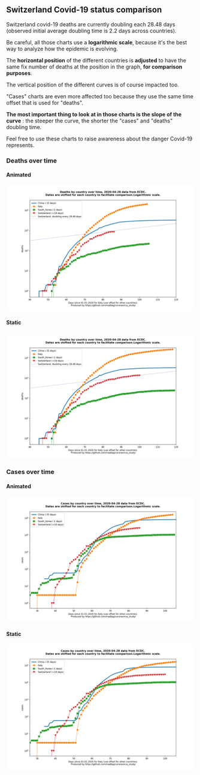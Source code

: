 ## Switzerland Covid-19 status comparison 

Switzerland covid-19 deaths are currently doubling each 28.48 days (observed initial average doubling time is 2.2 days across countries).



Be careful, all those charts use a **logarithmic scale**, because it's the best way to analyze how the epidemic is evolving.
 
The **horizontal position** of the different countries is **adjusted** to have the same fix number of deaths at the position in the graph, **for comparison purposes**.

The vertical position of the different curves is of course impacted too.

"Cases" charts are even more affected too because they use the same time offset that is used for "deaths".

**The most important thing to look at in those charts is the slope of the curve** : the steeper the curve, the shorter the "cases" and "deaths" doubling time.

Feel free to use these charts to raise awareness about the danger Covid-19 represents. 


 
### Deaths over time
 
#### Animated
![Switzerland covid-19 deaths animated chart](https://raw.githubusercontent.com/madlag/coronavirus_study/master/notebooks/graphs/2020-04-28/countries/Switzerland/2020-04-28_Switzerland_deaths.gif "Switzerland covid-19 deaths animated chart")   
 
#### Static
![Switzerland covid-19 deaths static chart](https://raw.githubusercontent.com/madlag/coronavirus_study/master/notebooks/graphs/2020-04-28/countries/Switzerland/2020-04-28_Switzerland_deaths.png "Switzerland covid-19 deaths static chart")   

 
### Cases over time
 
#### Animated
![Switzerland covid-19 cases animated chart](https://raw.githubusercontent.com/madlag/coronavirus_study/master/notebooks/graphs/2020-04-28/countries/Switzerland/2020-04-28_Switzerland_cases.gif "Switzerland covid-19 cases animated chart")   
 
#### Static
![Switzerland covid-19 cases static chart](https://raw.githubusercontent.com/madlag/coronavirus_study/master/notebooks/graphs/2020-04-28/countries/Switzerland/2020-04-28_Switzerland_cases.png "Switzerland covid-19 cases static chart")   

